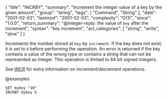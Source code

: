 {
  "title": "INCRBY",
  "summary": "Increment the integer value of a key by the given amount",
  "group": "string",
  "tags": [
    "Command",
    "String"
  ],
  "date": "2001-02-03",
  "lastmod": "2001-02-03",
  "complexity": "O(1)",
  "since": "1.0.0",
  "return_summary": "@integer-reply: the value of `key` after the increment",
  "syntax": "key increment",
  "acl_categories": [
    "string",
    "write",
    "slow"
  ]
}

Increments the number stored at `key` by `increment`.
If the key does not exist, it is set to `0` before performing the operation.
An error is returned if the key contains a value of the wrong type or contains a
string that can not be represented as integer.
This operation is limited to 64 bit signed integers.

See [INCR](/commands/incr) for extra information on increment/decrement operations.

@examples

```cli
SET mykey "10"
INCRBY mykey 5
```


